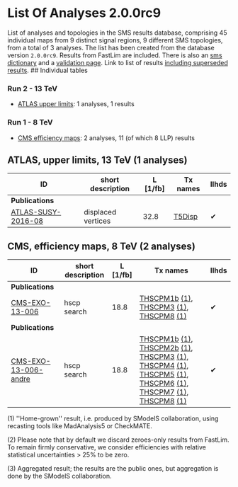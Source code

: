 

# List Of Analyses 2.0.0rc9 
List of analyses and topologies in the SMS results database,
comprising 45 individual maps from 9 distinct signal regions, 9 different SMS topologies, from a total of 3 analyses.
The list has been created from the database version `2.0.0rc9`.
Results from FastLim are included. There is also an  [sms dictionary](SmsDictionary200rc9) and a [validation page](Validation200rc9).
Link to list of results [including superseded results](ListOfAnalyses200rc9WithSuperseded).
    ## Individual tables
### Run 2 - 13 TeV
 * [ATLAS upper limits](#ATLASupperlimits13): 1  analyses, 1  results
### Run 1 - 8 TeV
 * [CMS efficiency maps](#CMSefficiencymaps8): 2  analyses, 11 (of which 8 LLP) results

<a name="ATLASupperlimits13"></a>
## ATLAS, upper limits, 13 TeV (1 analyses)

| **ID** | **short description** | **L [1/fb]** | **Tx names** | **llhds** |
|--------|-----------------------|--------------|--------------|-----------|
| **Publications** | | | | |
| [ATLAS-SUSY-2016-08](https://atlas.web.cern.ch/Atlas/GROUPS/PHYSICS/PAPERS/SUSY-2016-08/)<a name="ATLAS-SUSY-2016-08"></a> | displaced vertices | 32.8 | [T5Disp](SmsDictionary200rc9#T5Disp) |&#10004; |

<a name="CMSefficiencymaps8"></a>
## CMS, efficiency maps, 8 TeV (2 analyses)

| **ID** | **short description** | **L [1/fb]** | **Tx names** | **llhds** |
|--------|-----------------------|--------------|--------------|-----------|
| **Publications** | | | | |
| [CMS-EXO-13-006](http://cms-results.web.cern.ch/cms-results/public-results/publications/EXO-13-006/index.html)<a name="CMS-EXO-13-006"></a> | hscp search | 18.8 | [THSCPM1b](SmsDictionary200rc9#THSCPM1b) [(1)](#A1), [THSCPM3](SmsDictionary200rc9#THSCPM3) [(1)](#A1), [THSCPM8](SmsDictionary200rc9#THSCPM8) [(1)](#A1) |&#10004; |
| **Publications** | | | | |
| [CMS-EXO-13-006-andre](http://cms-results.web.cern.ch/cms-results/public-results/publications/EXO-13-006/index.html)<a name="CMS-EXO-13-006-andre"></a> | hscp search | 18.8 | [THSCPM1b](SmsDictionary200rc9#THSCPM1b) [(1)](#A1), [THSCPM2b](SmsDictionary200rc9#THSCPM2b) [(1)](#A1), [THSCPM3](SmsDictionary200rc9#THSCPM3) [(1)](#A1), [THSCPM4](SmsDictionary200rc9#THSCPM4) [(1)](#A1), [THSCPM5](SmsDictionary200rc9#THSCPM5) [(1)](#A1), [THSCPM6](SmsDictionary200rc9#THSCPM6) [(1)](#A1), [THSCPM7](SmsDictionary200rc9#THSCPM7) [(1)](#A1), [THSCPM8](SmsDictionary200rc9#THSCPM8) [(1)](#A1) |&#10004; |


<a name='A1'>(1)</a> ''Home-grown'' result, i.e. produced by SModelS collaboration, using recasting tools like MadAnalysis5 or CheckMATE.

<a name='A2'>(2)</a> Please note that by default we discard zeroes-only results from FastLim. To remain firmly conservative, we consider efficiencies with relative statistical uncertainties > 25% to be zero.

<a name='A3'>(3)</a> Aggregated result; the results are the public ones, but aggregation is done by the SModelS collaboration.
